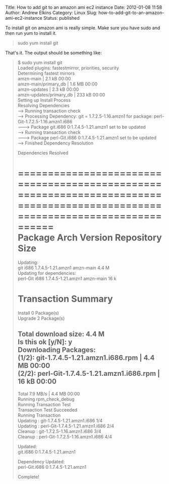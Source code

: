 Title: How to add git to an amazon ami ec2 instance
Date: 2012-01-08 11:58
Author: Andrew Elkins
Category: Linux
Slug: how-to-add-git-to-an-amazon-ami-ec2-instance
Status: published

To install git on amazon ami is really simple. Make sure you have sudo
and then run yum to install it.

> sudo yum install git

That's it. The output should be something like:

> \$ sudo yum install git  
> Loaded plugins: fastestmirror, priorities, security  
> Determining fastest mirrors  
> amzn-main | 2.1 kB 00:00  
> amzn-main/primary\_db | 1.6 MB 00:00  
> amzn-updates | 2.3 kB 00:00  
> amzn-updates/primary\_db | 233 kB 00:00  
> Setting up Install Process  
> Resolving Dependencies  
> --&gt; Running transaction check  
> --&gt; Processing Dependency: git = 1.7.2.5-1.16.amzn1 for package:
> perl-Git-1.7.2.5-1.16.amzn1.i686  
> ---&gt; Package git.i686 0:1.7.4.5-1.21.amzn1 set to be updated  
> --&gt; Running transaction check  
> ---&gt; Package perl-Git.i686 0:1.7.4.5-1.21.amzn1 set to be updated  
> --&gt; Finished Dependency Resolution
>
> Dependencies Resolved
>
> ==============================================================================================================================  
> Package Arch Version Repository Size  
> ==============================================================================================================================  
> Updating:  
> git i686 1.7.4.5-1.21.amzn1 amzn-main 4.4 M  
> Updating for dependencies:  
> perl-Git i686 1.7.4.5-1.21.amzn1 amzn-main 16 k
>
> Transaction Summary  
> ==============================================================================================================================  
> Install 0 Package(s)  
> Upgrade 2 Package(s)
>
> Total download size: 4.4 M  
> Is this ok \[y/N\]: y  
> Downloading Packages:  
> (1/2): git-1.7.4.5-1.21.amzn1.i686.rpm | 4.4 MB 00:00  
> (2/2): perl-Git-1.7.4.5-1.21.amzn1.i686.rpm | 16 kB 00:00  
> ------------------------------------------------------------------------------------------------------------------------------  
> Total 7.9 MB/s | 4.4 MB 00:00  
> Running rpm\_check\_debug  
> Running Transaction Test  
> Transaction Test Succeeded  
> Running Transaction  
> Updating : git-1.7.4.5-1.21.amzn1.i686 1/4  
> Updating : perl-Git-1.7.4.5-1.21.amzn1.i686 2/4  
> Cleanup : git-1.7.2.5-1.16.amzn1.i686 3/4  
> Cleanup : perl-Git-1.7.2.5-1.16.amzn1.i686 4/4
>
> Updated:  
> git.i686 0:1.7.4.5-1.21.amzn1
>
> Dependency Updated:  
> perl-Git.i686 0:1.7.4.5-1.21.amzn1
>
> Complete!
